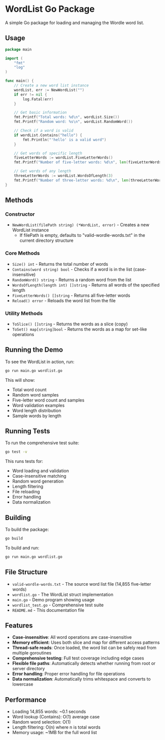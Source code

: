 # WordList Go Package

A simple Go package for loading and managing the Wordle word list.

## Usage

```go
package main

import (
    "fmt"
    "log"
)

func main() {
    // Create a new word list instance
    wordList, err := NewWordList("")
    if err != nil {
        log.Fatal(err)
    }

    // Get basic information
    fmt.Printf("Total words: %d\n", wordList.Size())
    fmt.Printf("Random word: %s\n", wordList.RandomWord())

    // Check if a word is valid
    if wordList.Contains("hello") {
        fmt.Println("'hello' is a valid word")
    }

    // Get words of specific length
    fiveLetterWords := wordList.FiveLetterWords()
    fmt.Printf("Number of five-letter words: %d\n", len(fiveLetterWords))

    // Get words of any length
    threeLetterWords := wordList.WordsOfLength(3)
    fmt.Printf("Number of three-letter words: %d\n", len(threeLetterWords))
}
```

## Methods

### Constructor
- `NewWordList(filePath string) (*WordList, error)` - Creates a new WordList instance
  - If filePath is empty, defaults to "valid-wordle-words.txt" in the current directory structure

### Core Methods
- `Size() int` - Returns the total number of words
- `Contains(word string) bool` - Checks if a word is in the list (case-insensitive)
- `RandomWord() string` - Returns a random word from the list
- `WordsOfLength(length int) []string` - Returns all words of the specified length
- `FiveLetterWords() []string` - Returns all five-letter words
- `Reload() error` - Reloads the word list from the file

### Utility Methods
- `ToSlice() []string` - Returns the words as a slice (copy)
- `ToSet() map[string]bool` - Returns the words as a map for set-like operations

## Running the Demo

To see the WordList in action, run:

```bash
go run main.go wordlist.go
```

This will show:
- Total word count
- Random word samples
- Five-letter word count and samples
- Word validation examples
- Word length distribution
- Sample words by length

## Running Tests

To run the comprehensive test suite:

```bash
go test -v
```

This runs tests for:
- Word loading and validation
- Case-insensitive matching
- Random word generation
- Length filtering
- File reloading
- Error handling
- Data normalization

## Building

To build the package:

```bash
go build
```

To build and run:

```bash
go run main.go wordlist.go
```

## File Structure

- `valid-wordle-words.txt` - The source word list file (14,855 five-letter words)
- `wordlist.go` - The WordList struct implementation
- `main.go` - Demo program showing usage
- `wordlist_test.go` - Comprehensive test suite
- `README.md` - This documentation file

## Features

- **Case-insensitive**: All word operations are case-insensitive
- **Memory efficient**: Uses both slice and map for different access patterns
- **Thread-safe reads**: Once loaded, the word list can be safely read from multiple goroutines
- **Comprehensive testing**: Full test coverage including edge cases
- **Flexible file paths**: Automatically detects whether running from root or server directory
- **Error handling**: Proper error handling for file operations
- **Data normalization**: Automatically trims whitespace and converts to lowercase

## Performance

- Loading 14,855 words: ~0.1 seconds
- Word lookup (Contains): O(1) average case
- Random word selection: O(1)
- Length filtering: O(n) where n is total words
- Memory usage: ~1MB for the full word list